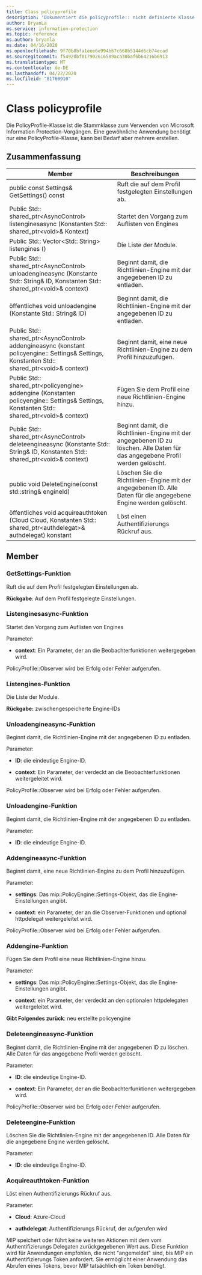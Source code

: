 ```yaml
---
title: Class policyprofile
description: 'Dokumentiert die policyprofile:: nicht definierte Klasse des Microsoft Information Protection (MIP) SDK.'
author: BryanLa
ms.service: information-protection
ms.topic: reference
ms.author: bryanla
ms.date: 04/16/2020
ms.openlocfilehash: 9f70b8bfa1eee6e994b67c668b5144d6cb74ecad
ms.sourcegitcommit: f54920bf017902616589aca30baf6b64216b6913
ms.translationtype: MT
ms.contentlocale: de-DE
ms.lasthandoff: 04/22/2020
ms.locfileid: "81760910"
---
```

# <a name="class-policyprofile"></a>Class policyprofile 
Die PolicyProfile-Klasse ist die Stammklasse zum Verwenden von Microsoft Information Protection-Vorgängen. Eine gewöhnliche Anwendung benötigt nur eine PolicyProfile-Klasse, kann bei Bedarf aber mehrere erstellen.
  
## <a name="summary"></a>Zusammenfassung
 Member                        | Beschreibungen                                
--------------------------------|---------------------------------------------
public const Settings& GetSettings() const  |  Ruft die auf dem Profil festgelegten Einstellungen ab.
Public Std:: shared_ptr\<AsyncControl\> listenginesasync (Konstanten Std:: shared_ptr\<void\>& Kontext)  |  Startet den Vorgang zum Auflisten von Engines
Public Std:: Vector\<Std:: String\> listengines ()  |  Die Liste der Module.
Public Std:: shared_ptr\<AsyncControl\> unloadengineasync (Konstante Std:: String& ID, Konstanten Std:: shared_ptr\<void\>& context)  |  Beginnt damit, die Richtlinien-Engine mit der angegebenen ID zu entladen.
öffentliches void unloadengine (Konstante Std:: String& ID)  |  Beginnt damit, die Richtlinien-Engine mit der angegebenen ID zu entladen.
Public Std:: shared_ptr\<AsyncControl\> addengineasync (konstant policyengine:: Settings& Settings, Konstanten Std:: shared_ptr\<void\>& context)  |  Beginnt damit, eine neue Richtlinien-Engine zu dem Profil hinzuzufügen.
Public Std:: shared_ptr\<policyengine\> addengine (Konstanten policyengine:: Settings& Settings, Konstanten Std:: shared_ptr\<void\>& context)  |  Fügen Sie dem Profil eine neue Richtlinien-Engine hinzu.
Public Std:: shared_ptr\<AsyncControl\> deleteengineasync (Konstante Std:: String& ID, Konstanten Std:: shared_ptr\<void\>& context)  |  Beginnt damit, die Richtlinien-Engine mit der angegebenen ID zu löschen. Alle Daten für das angegebene Profil werden gelöscht.
public void DeleteEngine(const std::string& engineId)  |  Löschen Sie die Richtlinien-Engine mit der angegebenen ID. Alle Daten für die angegebene Engine werden gelöscht.
öffentliches void acquireauthtoken (Cloud Cloud, Konstanten Std:: shared_ptr\<authdelegat\>& authdelegat) konstant  |  Löst einen Authentifizierungs Rückruf aus.
  
## <a name="members"></a>Member
  
### <a name="getsettings-function"></a>GetSettings-Funktion
Ruft die auf dem Profil festgelegten Einstellungen ab.

  
**Rückgabe**: Auf dem Profil festgelegte Einstellungen.
  
### <a name="listenginesasync-function"></a>Listenginesasync-Funktion
Startet den Vorgang zum Auflisten von Engines

Parameter:  
* **context**: Ein Parameter, der an die Beobachterfunktionen weitergegeben wird. 


PolicyProfile::Observer wird bei Erfolg oder Fehler aufgerufen.
  
### <a name="listengines-function"></a>Listengines-Funktion
Die Liste der Module.

  
**Rückgabe:** zwischengespeicherte Engine-IDs
  
### <a name="unloadengineasync-function"></a>Unloadengineasync-Funktion
Beginnt damit, die Richtlinien-Engine mit der angegebenen ID zu entladen.

Parameter:  
* **ID**: die eindeutige Engine-ID. 


* **context**: Ein Parameter, der verdeckt an die Beobachterfunktionen weitergeleitet wird. 


PolicyProfile::Observer wird bei Erfolg oder Fehler aufgerufen.
  
### <a name="unloadengine-function"></a>Unloadengine-Funktion
Beginnt damit, die Richtlinien-Engine mit der angegebenen ID zu entladen.

Parameter:  
* **ID**: die eindeutige Engine-ID.


  
### <a name="addengineasync-function"></a>Addengineasync-Funktion
Beginnt damit, eine neue Richtlinien-Engine zu dem Profil hinzuzufügen.

Parameter:  
* **settings**: Das mip::PolicyEngine::Settings-Objekt, das die Engine-Einstellungen angibt. 


* **context**: ein Parameter, der an die Observer-Funktionen und optional httpdelegat weitergeleitet wird. 


PolicyProfile::Observer wird bei Erfolg oder Fehler aufgerufen.
  
### <a name="addengine-function"></a>Addengine-Funktion
Fügen Sie dem Profil eine neue Richtlinien-Engine hinzu.

Parameter:  
* **settings**: Das mip::PolicyEngine::Settings-Objekt, das die Engine-Einstellungen angibt. 


* **context**: ein Parameter, der verdeckt an den optionalen httpdelegaten weitergeleitet wird.



  
**Gibt Folgendes zurück**: neu erstellte policyengine
  
### <a name="deleteengineasync-function"></a>Deleteengineasync-Funktion
Beginnt damit, die Richtlinien-Engine mit der angegebenen ID zu löschen. Alle Daten für das angegebene Profil werden gelöscht.

Parameter:  
* **ID**: die eindeutige Engine-ID. 


* **context**: Ein Parameter, der an die Beobachterfunktionen weitergegeben wird. 


PolicyProfile::Observer wird bei Erfolg oder Fehler aufgerufen.
  
### <a name="deleteengine-function"></a>Deleteengine-Funktion
Löschen Sie die Richtlinien-Engine mit der angegebenen ID. Alle Daten für die angegebene Engine werden gelöscht.

Parameter:  
* **ID**: die eindeutige Engine-ID.


  
### <a name="acquireauthtoken-function"></a>Acquireauthtoken-Funktion
Löst einen Authentifizierungs Rückruf aus.

Parameter:  
* **Cloud**: Azure-Cloud 


* **authdelegat**: Authentifizierungs Rückruf, der aufgerufen wird


MIP speichert oder führt keine weiteren Aktionen mit dem vom Authentifizierungs Delegaten zurückgegebenen Wert aus. Diese Funktion wird für Anwendungen empfohlen, die nicht "angemeldet" sind, bis MIP ein Authentifizierungs Token anfordert. Sie ermöglicht einer Anwendung das Abrufen eines Tokens, bevor MIP tatsächlich ein Token benötigt.
